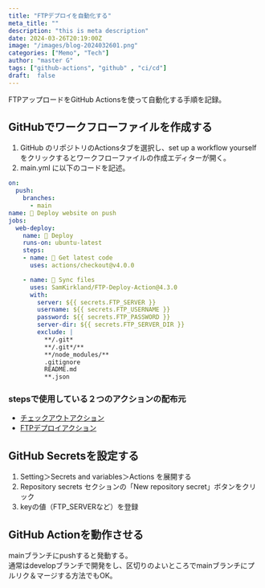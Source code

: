 ```yaml
---
title: "FTPデプロイを自動化する"
meta_title: ""
description: "this is meta description"
date: 2024-03-26T20:19:00Z
image: "/images/blog-2024032601.png"
categories: ["Memo", "Tech"]
author: "master G"
tags: ["github-actions", "github" , "ci/cd"]
draft:  false
---
```


FTPアップロードをGitHub Actionsを使って自動化する手順を記録。

## GitHubでワークフローファイルを作成する

1. GitHub のリポジトリのActionsタブを選択し、set up a workflow yourself をクリックするとワークフローファイルの作成エディターが開く。
2. main.yml に以下のコードを記述。

```yml
on:
  push:
    branches:
      - main
name: 🚀 Deploy website on push
jobs:
  web-deploy:
    name: 🎉 Deploy
    runs-on: ubuntu-latest
    steps:
    - name: 🚚 Get latest code
      uses: actions/checkout@v4.0.0

    - name: 📂 Sync files
      uses: SamKirkland/FTP-Deploy-Action@4.3.0
      with:
        server: ${{ secrets.FTP_SERVER }}
        username: ${{ secrets.FTP_USERNAME }}
        password: ${{ secrets.FTP_PASSWORD }}
        server-dir: ${{ secrets.FTP_SERVER_DIR }}
        exclude: |
          **/.git*
          **/.git*/**
          **/node_modules/**
          .gitignore
          README.md
          **.json
```
### stepsで使用している２つのアクションの配布元

- [チェックアウトアクション](https://github.com/actions/checkout)
- [FTPデプロイアクション](https://github.com/SamKirkland/FTP-Deploy-Action)



## GitHub Secretsを設定する

1. Setting＞Secrets and variables＞Actions を展開する
2. Repository secrets セクションの「New repository secret」ボタンをクリック
3. keyの値（FTP_SERVERなど）を登録

## GitHub Actionを動作させる

mainブランチにpushすると発動する。  
通常はdevelopブランチで開発をし、区切りのよいところでmainブランチにプルリク＆マージする方法でもOK。
